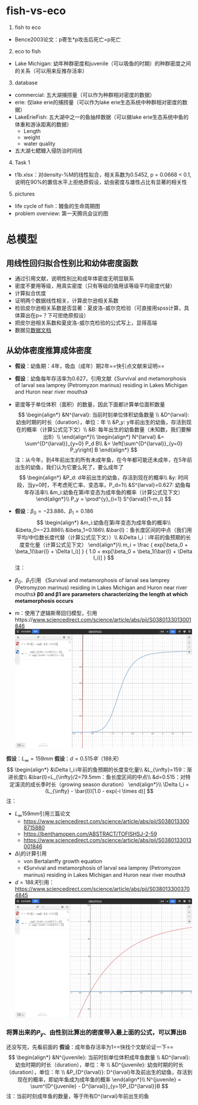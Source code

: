 # fish-vs-eco
1. fish to eco
* Bence2003论文：p寄生*p攻击后死亡=p死亡


2. eco to fish
* Lake Michigan: 幼年种群密度和juvenile（可以吸鱼的时期）的种群密度之间的关系（可以用来反推存活率）
 

3. database
* commercial: 五大湖捕捞量（可以作为种群相对密度的数据）
* erie: 仅lake erie的捕捞量（可以作为lake erie生态系统中种群相对密度的数据）
* LakeErieFish: 五大湖中之一的鱼抽样数据（可以做lake erie生态系统中鱼的体重和游泳距离的数据）
  * Length
  * weight
  * water quality
* 五大湖七鳃鳗入侵防治时间线


4. Task 1
* t1b.xlsx：对density-%M的线性拟合，相关系数为0.5452, p = 0.0668 < 0.1, 说明在90%的置信水平上拒绝原假设，幼虫密度与雄性占比有显著的相关性


5. pictures
* life cycle of fish：鳗鱼的生命周期图
* problem overview: 第一天腾讯会议的图


# 总模型

## 用线性回归拟合性别比和幼体密度函数
- 通过引用文献，说明性别比和成年体密度无明显联系
- 密度不要用等级，用真实密度（只有等级的值用该等级平均密度代替）
- 计算拟合优度
- 证明两个数据线性相关，计算皮尔逊相关系数
- 检验皮尔逊相关系数是否显著：夏皮洛-威尔克检验（可直接用spss计算，具体算出在p=？下可拒绝原假设）
- 把皮尔逊相关系数和夏皮洛-威尔克检验的公式写上，显得高端
- 数据见[数据文档](/eco%20to%20fish%20model/Age,%20growth,%20and%20sex%20ratio%20.md)

## 从幼体密度推算成体密度

- **假设**：幼鱼期：4年，吸血（成年）期2年==快引点文献来证明==
- **假设**：幼鱼每年存活率为0.627，引用文献《Survival and metamorphosis of larval sea lamprey (Petromyzon marinus) residing in Lakes Michigan and Huron near river mouths》
- 密度等于单位体积（面积）的数量，因此下面都计算单位面积数量
$$
\begin{align*}
&N^{larval}: 当前时刻单位体积幼鱼数量 \\
&D^{larval}: 幼虫时期的时长（duration），单位：年 \\
&P_y: y年前出生的幼鱼，存活到现在的概率（计算公式见下文）\\
&B: 每年出生的幼鱼数量（未知数，我们要解出B）\\
\end{align*}\\
\begin{align*}
N^{larval} &= \sum^{D^{larval}}_{y=0} P_d B\\
&= \left[\sum^{D^{larval}}_{y=0} P_y\right] B
\end{align*}
$$
注：从今年，到4年前出生的所有未成年鱼，在今年都可能还未成年，在5年前出生的幼鱼，我们认为它要么死了，要么成年了
$$
\begin{align*}
&P_d: d年前出生的幼鱼，存活到现在的概率\\
&y: 时间段，当y=0时，不考虑死亡率、变态率，P_d=1\\
&S^{larval}=0.627: 幼鱼每年存活率\\
&m_i:幼鱼在第i年变态为成年鱼的概率（计算公式见下文）
\end{align*}\\
P_y = \prod^{y}_{i=1} S^{larval}(1-m_i)
$$


- **假设**：$\beta_0=−23.886、\beta_1=0.186$
$$
\begin{align*}
&m_i:幼鱼在第i年变态为成年鱼的概率\\
&\beta_0=−23.886\\
&\beta_1=0.186\\
&\bar{l}：鱼长度区间的中点（我们用平均/中位数长度代替（计算公式见下文））\\
&\Delta l_i：i年前的鱼预期的长度变化量（计算公式见下文）
\end{align*}\\
m_i = \frac
{
  exp[\beta_0 + \beta_1(\bar{l} + \Delta l_i)]
}
{
  1.0 + exp[\beta_0 + \beta_1(\bar{l} + \Delta l_i)]
}
$$
注：
- $\beta_0、\beta_1$引用 《Survival and metamorphosis of larval sea lamprey (Petromyzon marinus) residing in Lakes Michigan and Huron near river mouths》 **β0 and β1 are parameters characterizing the length at which metamorphosis occurs**
- m：使用了逻辑斯蒂回归模型，引用https://www.sciencedirect.com/science/article/abs/pii/S0380133013001846
![m随年份变化的曲线](/imgs/屏幕截图%202024-02-03%20100628.png)


**假设**：$L_{\infty}=159 mm$
**假设**：$d=0.515年（188天）$
$$
\begin{align*}
&\Delta l_i:i年前的鱼预期的长度变化量\\
&L_{\infty}=159：渐进长度\\
&\bar{l}=L_{\infty}/2=79.5mm：鱼长度区间的中点\\
&d=0.515：对特定溪流的成长季时长（growing season duration）
\end{align*}\\
\Delta l_i = (L_{\infty} - \bar{l})[1.0 - exp(-i \times d)]
$$
注：
- $L_{\infty}159 mm$引用三篇论文
  - https://www.sciencedirect.com/science/article/abs/pii/S0380133008715880
  - https://benthamopen.com/ABSTRACT/TOFISHSJ-2-59
  - https://www.sciencedirect.com/science/article/abs/pii/S0380133013001846
- $\Delta l_i$的计算引用
  - von Bertalanffy growth equation
  - 《Survival and metamorphosis of larval sea lamprey (Petromyzon marinus) residing in Lakes Michigan and Huron near river mouths》
- $d=188天$引用：https://www.sciencedirect.com/science/article/abs/pii/S0380133003704845
![$\Delta l_i$随年份变化的曲线](/imgs/屏幕截图%202024-02-03%20100411.png)

### 将算出来的$P_y$、由性别比算出的密度带入最上面的公式，可以算出B
还没写完，先看前面的
**假设**：成年鱼存活率为1==快找个文献论证一下==
$$
\begin{align*}
&N^{juvenile}: 当前时刻单位体积成年鱼数量 \\
&D^{larval}: 幼虫时期的时长（duration），单位：年 \\
&D^{juvenile}: 幼虫时期的时长（duration），单位：年 \\
&P_{D^{larval}}: D^{larval}年及前出生的幼鱼，存活到现在的概率，即幼年鱼成为成年鱼的概率
\end{align*}\\
N^{juvenile} = \sum^{D^{juvenile} - D^{larval}}_{y=1}P_{D^{larval}}B
$$
注：当前时刻成年鱼的数量，等于所有D^{larval}年前出生的鱼
